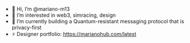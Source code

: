 - 👋 Hi, I’m @mariano-m13
- 👀 I’m interested in web3, simracing, design
- 🌱 I’m currently building a Quantum-resistant messaging protocol that is privacy-first
- ⚡ Designer portfolio: https://marianohub.com/latest

<!---
 ✨ my momma says I'm special ✨
--->

